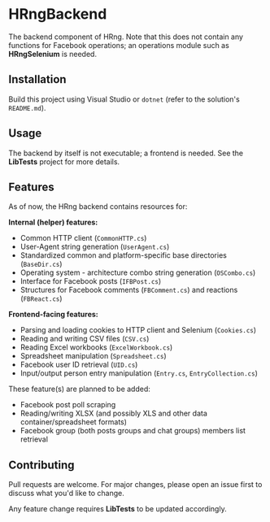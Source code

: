 ﻿# HRngBackend
The backend component of HRng.
Note that this does not contain any functions for Facebook operations; an operations module such as **HRngSelenium** is needed.

## Installation
Build this project using Visual Studio or `dotnet` (refer to the solution's `README.md`).

## Usage
The backend by itself is not executable; a frontend is needed. See the **LibTests** project for more details.

## Features
As of now, the HRng backend contains resources for:

**Internal (helper) features:**
* Common HTTP client (`CommonHTTP.cs`)
* User-Agent string generation (`UserAgent.cs`)
* Standardized common and platform-specific base directories (`BaseDir.cs`)
* Operating system - architecture combo string generation (`OSCombo.cs`)
* Interface for Facebook posts (`IFBPost.cs`)
* Structures for Facebook comments (`FBComment.cs`) and reactions (`FBReact.cs`)

**Frontend-facing features:**
* Parsing and loading cookies to HTTP client and Selenium (`Cookies.cs`)
* Reading and writing CSV files (`CSV.cs`)
* Reading Excel workbooks (`ExcelWorkbook.cs`)
* Spreadsheet manipulation (`Spreadsheet.cs`)
* Facebook user ID retrieval (`UID.cs`)
* Input/output person entry manipulation (`Entry.cs`, `EntryCollection.cs`)

These feature(s) are planned to be added:
* Facebook post poll scraping
* Reading/writing XLSX (and possibly XLS and other data container/spreadsheet formats)
* Facebook group (both posts groups and chat groups) members list retrieval

## Contributing
Pull requests are welcome.
For major changes, please open an issue first to discuss what you'd like to change.

Any feature change requires **LibTests** to be updated accordingly.